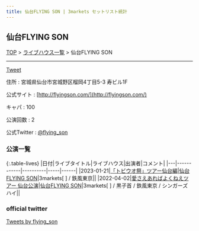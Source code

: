 ```yaml
---
title: 仙台FLYING SON | 3markets セットリスト統計
---
```

## 仙台FLYING SON

[TOP](/setlist/) > [ライブハウス一覧](livehouses.html) > 仙台FLYING SON

___

<a href="https://twitter.com/share?ref_src=twsrc%5Etfw" data-text="3markets[ ]セットリスト > 仙台FLYING SON" class="twitter-share-button" data-via="3markets" data-hashtags="3markets" data-related="3markets" data-show-count="false">Tweet</a>

住所
:    宮城県仙台市宮城野区榴岡4丁目5-3 寿ビル1F

公式サイト
:    [http://flyingson.com/](http://flyingson.com/)

キャパ
:    100

公演回数
: 2


公式Twitter
: <a href="https://twitter.com/flying_son">@flying_son</a>


### 公演一覧

{:.table-lives}
|日付|ライブタイトル|ライブハウス|出演者|コメント|
|---|------------|----------|-----|------|
|<span class="nowrap">2023-01-21</span>|[「トビウオ祭」ツアー仙台編](live050.html)|[仙台FLYING SON](livehouse018.html)|3markets[ ] / 鉄風東京||
|<span class="nowrap">2022-04-02</span>|[愛さえあればよくねえツアー 仙台公演](live012.html)|[仙台FLYING SON](livehouse018.html)|3markets[ ] / 黒子首 / 鉄風東京 / シンガーズハイ||




### official twitter

<a class="twitter-timeline" href="https://twitter.com/flying_son?ref_src=twsrc%5Etfw">Tweets by flying_son</a> <script async src="https://platform.twitter.com/widgets.js" charset="utf-8"></script>


<script async src="https://platform.twitter.com/widgets.js" charset="utf-8"></script>